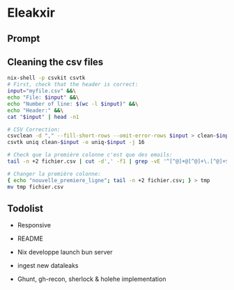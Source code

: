 # Eleakxir

## Prompt

## Cleaning the csv files

```bash
nix-shell -p csvkit csvtk
# First, check that the header is correct:
input="myfile.csv" &&\
echo "File: $input" &&\
echo "Number of line: $(wc -l $input)" &&\
echo "Header:" &&\
cat "$input" | head -n1

# CSV Correction:
csvclean -d "," --fill-short-rows --omit-error-rows $input > clean-$input
csvtk uniq clean-$input -o uniq-$input -j 16

# Check que la première colonne c'est que des emails:
tail -n +2 fichier.csv | cut -d',' -f1 | grep -vE '^[^@]+@[^@]+\.[^@]+$' | wc -l

# Changer la première colonne:
{ echo "nouvelle_premiere_ligne"; tail -n +2 fichier.csv; } > tmp 
mv tmp fichier.csv
```

## Todolist

- Responsive
- README
- Nix developpe launch bun server
- ingest new dataleaks

- Ghunt, gh-recon, sherlock & holehe implementation
